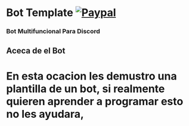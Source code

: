# Bot Template [![Paypal][paypal-badge]][paypal-link]

[paypal-badge]: https://img.shields.io/badge/Paypal-Donate!-%2300457C.svg?logo=paypal&style=flat-square
[paypal-link]: https://paypal.me/AybarBerrios

### Bot Multifuncional Para Discord

## Aceca de el Bot

# En esta ocacion les demustro una plantilla de un bot, si realmente quieren aprender a programar esto no les ayudara,
